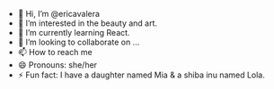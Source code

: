 - 👋 Hi, I’m @ericavalera
- 👀 I’m interested in the beauty and art.
- 🌱 I’m currently learning React.
- 💞️ I’m looking to collaborate on ...
- 📫 How to reach me 
- 😄 Pronouns: she/her
- ⚡ Fun fact: I have a daughter named Mia & a shiba inu named Lola.

<!---
ericavalera/ericavalera is a ✨ special ✨ repository because its `README.md` (this file) appears on your GitHub profile.
You can click the Preview link to take a look at your changes.
--->
